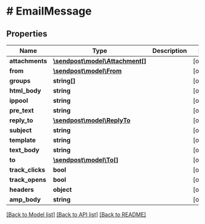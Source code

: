 # # EmailMessage

## Properties

Name | Type | Description | Notes
------------ | ------------- | ------------- | -------------
**attachments** | [**\sendpost\model\Attachment[]**](Attachment.md) |  | [optional]
**from** | [**\sendpost\model\From**](From.md) |  | [optional]
**groups** | **string[]** |  | [optional]
**html_body** | **string** |  | [optional]
**ippool** | **string** |  | [optional]
**pre_text** | **string** |  | [optional]
**reply_to** | [**\sendpost\model\ReplyTo**](ReplyTo.md) |  | [optional]
**subject** | **string** |  | [optional]
**template** | **string** |  | [optional]
**text_body** | **string** |  | [optional]
**to** | [**\sendpost\model\To[]**](To.md) |  | [optional]
**track_clicks** | **bool** |  | [optional]
**track_opens** | **bool** |  | [optional]
**headers** | **object** |  | [optional]
**amp_body** | **string** |  | [optional]

[[Back to Model list]](../../README.md#models) [[Back to API list]](../../README.md#endpoints) [[Back to README]](../../README.md)
